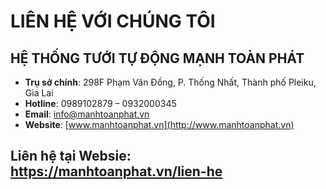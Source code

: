 # LIÊN HỆ VỚI CHÚNG TÔI
## HỆ THỐNG TƯỚI TỰ ĐỘNG MẠNH TOÀN PHÁT

- **Trụ sở chính**: 298F Phạm Văn Đồng, P. Thống Nhất, Thành phố Pleiku, Gia Lai
- **Hotline**: 0989102879 – 0932000345
- **Email**: info@manhtoanphat.vn
- **Website**: [www.manhtoanphat.vn](http://www.manhtoanphat.vn)
 ## Liên hệ tại Websie: https://manhtoanphat.vn/lien-he
  
